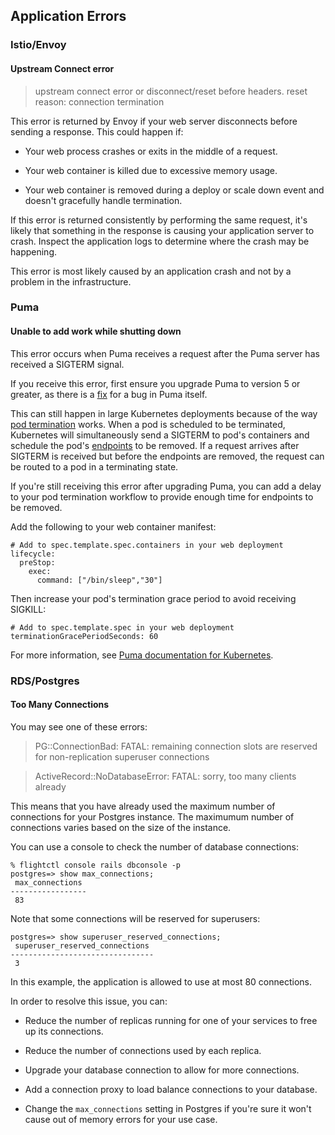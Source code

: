 
## Application Errors

### Istio/Envoy

#### Upstream Connect error

> upstream connect error or disconnect/reset before headers. reset
> reason: connection termination

This error is returned by Envoy if your web server disconnects before
sending a response. This could happen if:

  - Your web process crashes or exits in the middle of a request.

  - Your web container is killed due to excessive memory usage.

  - Your web container is removed during a deploy or scale down event
    and doesn't gracefully handle termination.

If this error is returned consistently by performing the same request,
it's likely that something in the response is causing your application
server to crash. Inspect the application logs to determine where the
crash may be happening.

This error is most likely caused by an application crash and not by a
problem in the infrastructure.

### Puma

#### Unable to add work while shutting down

This error occurs when Puma receives a request after the Puma server has
received a SIGTERM signal.

If you receive this error, first ensure you upgrade Puma to version 5 or
greater, as there is a [fix](https://github.com/puma/puma/pull/2122) for
a bug in Puma itself.

This can still happen in large Kubernetes deployments because of the way
[pod
termination](https://kubernetes.io/docs/concepts/workloads/pods/pod-lifecycle/#pod-termination)
works. When a pod is scheduled to be terminated, Kubernetes will
simultaneously send a SIGTERM to pod's containers and schedule the pod's
[endpoints](https://stackoverflow.com/questions/52857825/what-is-an-endpoint-in-kubernetes)
to be removed. If a request arrives after SIGTERM is received but before
the endpoints are removed, the request can be routed to a pod in a
terminating state.

If you're still receiving this error after upgrading Puma, you can add a
delay to your pod termination workflow to provide enough time for
endpoints to be removed.

Add the following to your web container manifest:

```
# Add to spec.template.spec.containers in your web deployment
lifecycle:
  preStop:
    exec:
      command: ["/bin/sleep","30"]
```

Then increase your pod's termination grace period to avoid receiving
SIGKILL:

```
# Add to spec.template.spec in your web deployment
terminationGracePeriodSeconds: 60
```

For more information, see [Puma documentation for
Kubernetes](https://github.com/puma/puma/blob/master/docs/kubernetes.md#graceful-shutdown-and-pod-termination).

### RDS/Postgres

#### Too Many Connections

You may see one of these errors:

> PG::ConnectionBad: FATAL: remaining connection slots are reserved for
> non-replication superuser connections

> ActiveRecord::NoDatabaseError: FATAL: sorry, too many clients already

This means that you have already used the maximum number of connections
for your Postgres instance. The maximumum number of connections varies
based on the size of the instance.

You can use a console to check the number of database connections:

```
% flightctl console rails dbconsole -p
postgres=> show max_connections;
 max_connections
-----------------
 83
```

Note that some connections will be reserved for superusers:

```
postgres=> show superuser_reserved_connections;
 superuser_reserved_connections
--------------------------------
 3
```

In this example, the application is allowed to use at most 80
connections.

In order to resolve this issue, you can:

  - Reduce the number of replicas running for one of your services to
    free up its connections.

  - Reduce the number of connections used by each replica.

  - Upgrade your database connection to allow for more connections.

  - Add a connection proxy to load balance connections to your database.

  - Change the `max_connections` setting in Postgres if you're sure it
    won't cause out of memory errors for your use case.
